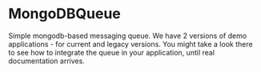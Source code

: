 # MongoDBQueue
Simple mongodb-based messaging queue. 
We have 2 versions of demo applications - for current and legacy versions. You might take a look there to see how to integrate the queue 
in your application, until real documentation arrives.
